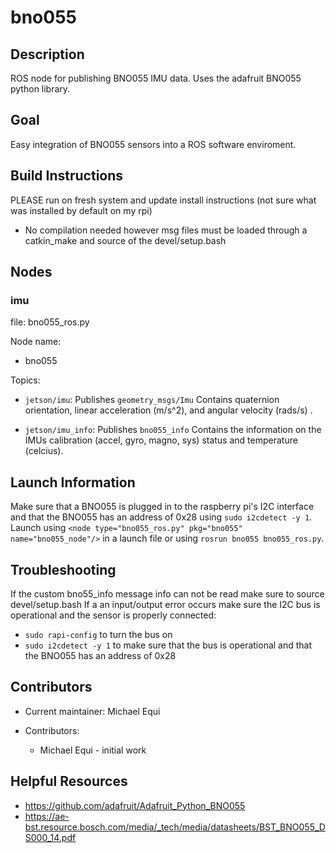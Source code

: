 # bno055

## Description

ROS node for publishing BNO055 IMU data. Uses the adafruit BNO055 python library.

## Goal

Easy integration of BNO055 sensors into a ROS software enviroment.

## Build Instructions

PLEASE run on fresh system and update install instructions (not sure what was installed by default on my rpi)

* No compilation needed however msg files must be loaded through a catkin_make and source of the devel/setup.bash


## Nodes

### imu

file: bno055_ros.py

Node name:
* bno055

Topics:

* `jetson/imu`:
  Publishes `geometry_msgs/Imu` Contains quaternion orientation, linear acceleration (m/s^2), and angular velocity (rads/s) .

* `jetson/imu_info`:
  Publishes `bno055_info` Contains the information on the IMUs calibration (accel, gyro, magno, sys) status and temperature (celcius).

## Launch Information

Make sure that a BNO055 is plugged in to the raspberry pi's I2C interface and that the BNO055 has an address of 0x28 using `sudo i2cdetect -y 1`. Launch using `<node type="bno055_ros.py" pkg="bno055" name="bno055_node"/>` in a launch file or using `rosrun bno055 bno055_ros.py`.


## Troubleshooting

If the custom bno55_info message info can not be read make sure to source devel/setup.bash
If a an input/output error occurs make sure the I2C bus is operational and the sensor is properly connected:
* `sudo rapi-config` to turn the bus on
* `sudo i2cdetect -y 1` to make sure that the bus is operational and that the BNO055 has an address of 0x28

## Contributors

* Current maintainer: Michael Equi

* Contributors:
  * Michael Equi - initial work

## Helpful Resources

* https://github.com/adafruit/Adafruit_Python_BNO055
* https://ae-bst.resource.bosch.com/media/_tech/media/datasheets/BST_BNO055_DS000_14.pdf
